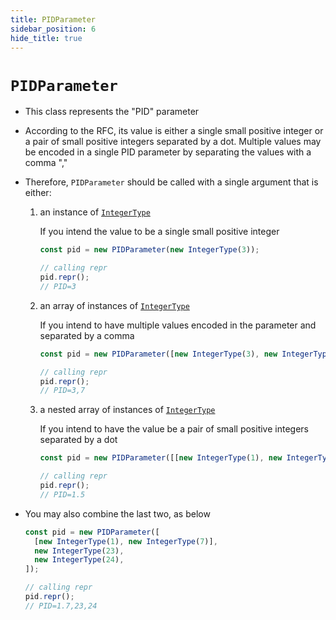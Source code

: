 ```yaml
---
title: PIDParameter
sidebar_position: 6
hide_title: true
---
```


# `PIDParameter`

- This class represents the "PID" parameter

- According to the RFC, its value is either a single small positive integer or
  a pair of small positive integers separated by a dot. Multiple values may be
  encoded in a single PID parameter by separating the values with a comma ","

- Therefore, `PIDParameter` should be called with a single argument that is
  either:

  1. an instance of
     [`IntegerType`](/documentation/values/integertype-and-integerlisttype)

     If you intend the value to be a single small positive integer

     ```js
     const pid = new PIDParameter(new IntegerType(3));

     // calling repr
     pid.repr();
     // PID=3
     ```

  2. an array of instances of
     [`IntegerType`](/documentation/values/integertype-and-integerlisttype)

     If you intend to have multiple values encoded in the parameter and
     separated by a comma

     ```js
     const pid = new PIDParameter([new IntegerType(3), new IntegerType(7)]);

     // calling repr
     pid.repr();
     // PID=3,7
     ```

  3. a nested array of instances of
     [`IntegerType`](/documentation/values/integertype-and-integerlisttype)

     If you intend to have the value be a pair of small positive integers
     separated by a dot

     ```js
     const pid = new PIDParameter([[new IntegerType(1), new IntegerType(5)]]);

     // calling repr
     pid.repr();
     // PID=1.5
     ```

- You may also combine the last two, as below

  ```js
  const pid = new PIDParameter([
    [new IntegerType(1), new IntegerType(7)],
    new IntegerType(23),
    new IntegerType(24),
  ]);

  // calling repr
  pid.repr();
  // PID=1.7,23,24
  ```
